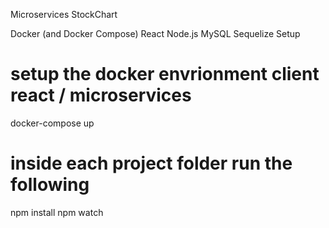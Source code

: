 
Microservices StockChart

Docker (and Docker Compose)
React
Node.js
MySQL
Sequelize
Setup


# setup the docker envrionment client react / microservices
docker-compose up

# inside each project folder run the following
npm install
npm watch